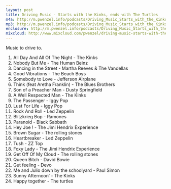 ```yaml
---
layout: post
title: Driving Music - Starts with the Kinks, ends with The Turtles
m4a: http://m.pwenzel.info/podcasts/Driving_Music_Starts_with_the_Kinks_ends_with_The_Turtles.m4a
mp3: http://m.pwenzel.info/podcasts/Driving_Music_Starts_with_the_Kinks_ends_with_The_Turtles.mp3
enclosure: http://m.pwenzel.info/podcasts/Driving_Music_Starts_with_the_Kinks_ends_with_The_Turtles.m4a
mixcloud: http://www.mixcloud.com/pwenzel/driving-music-starts-with-the-kinks-ends-with-the-turtles/
---
```


Music to drive to.

1. All Day And All Of The Night - The Kinks
2. Nobody But Me - The Human Beinz
3. Dancing in the Street - Martha Reeves & The Vandellas
4. Good Vibrations - The Beach Boys
5. Somebody to Love - Jefferson Airplane
6. Think (feat Aretha Franklin) - The Blues Brothers
7. Son of a Preacher Man - Dusty Springfield
8. A Well Respected Man - The Kinks
9. The Passenger - Iggy Pop
10. Lust For Life - Iggy Pop
11. Rock And Roll - Led Zeppelin
12. Blitzkrieg Bop - Ramones
13. Paranoid - Black Sabbath
14. Hey Joe ! - The Jimi Hendrix Experience
15. Brown Sugar - The rolling stones
16. Heartbreaker - Led Zeppelin
17. Tush - ZZ Top
18. Foxy Lady - The Jimi Hendrix Experience
19. Get Off Of My Cloud - The rolling stones
20. Queen Bitch - David Bowie
21. Gut feeling - Devo
22. Me and Julio down by the schoolyard - Paul Simon
23. Sunny Afternoon’ - The Kinks
24. Happy together - The turtles